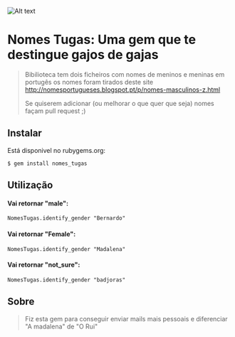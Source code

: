 ![Alt text](http://www.net-bebes.com/wp-content/uploads/2009/10/definirSexo.jpg)

# Nomes Tugas: Uma gem que te destingue gajos de gajas

> Bibilioteca tem dois ficheiros com nomes de meninos e meninas em portugês
> os nomes foram tirados deste site http://nomesportugueses.blogspot.pt/p/nomes-masculinos-z.html
> 
> Se quiserem adicionar (ou melhorar o que quer que seja) nomes façam pull request ;)


## Instalar

Está disponivel no rubygems.org:

    $ gem install nomes_tugas

## Utilização
#### Vai retornar "male":
	NomesTugas.identify_gender "Bernardo" 
#### Vai retornar "Female":
	NomesTugas.identify_gender "Madalena" 
#### Vai retornar "not_sure":
	NomesTugas.identify_gender "badjoras" 

## Sobre
> Fiz esta gem para conseguir enviar mails mais pessoais e diferenciar "A madalena" de "O Rui"